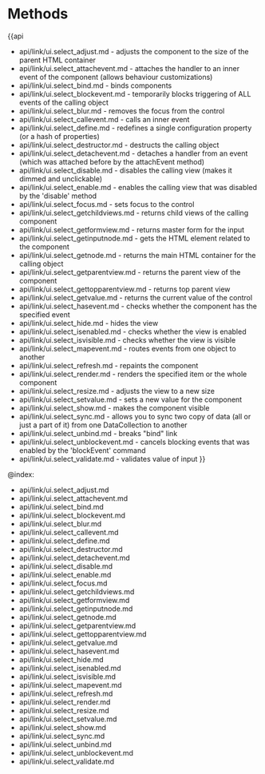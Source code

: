 Methods
=======

{{api
- api/link/ui.select_adjust.md - adjusts the component to the size of the parent HTML container
- api/link/ui.select_attachevent.md - attaches the handler to an inner event of the component (allows behaviour customizations)
- api/link/ui.select_bind.md - binds components
- api/link/ui.select_blockevent.md - temporarily blocks triggering of ALL events of the calling object
- api/link/ui.select_blur.md - removes the focus from the control
- api/link/ui.select_callevent.md - calls an inner event
- api/link/ui.select_define.md - redefines a single configuration property (or a hash of properties)
- api/link/ui.select_destructor.md - destructs the calling object
- api/link/ui.select_detachevent.md - detaches a handler from an event (which was attached before by the attachEvent method)
- api/link/ui.select_disable.md - disables the calling view (makes it dimmed and unclickable)
- api/link/ui.select_enable.md - enables the calling view that was disabled by the 'disable' method
- api/link/ui.select_focus.md - sets focus to the control
- api/link/ui.select_getchildviews.md - returns child views of the calling component
- api/link/ui.select_getformview.md - returns master form for the input
- api/link/ui.select_getinputnode.md - gets the HTML element related to the component
- api/link/ui.select_getnode.md - returns the main HTML container for the calling object
- api/link/ui.select_getparentview.md - returns the parent view of the component
- api/link/ui.select_gettopparentview.md - returns top parent view
- api/link/ui.select_getvalue.md - returns the current value of the control
- api/link/ui.select_hasevent.md - checks whether the component has the specified event
- api/link/ui.select_hide.md - hides the view
- api/link/ui.select_isenabled.md - checks whether the view is enabled
- api/link/ui.select_isvisible.md - checks whether the view is visible
- api/link/ui.select_mapevent.md - routes events from one object to another
- api/link/ui.select_refresh.md - repaints the component
- api/link/ui.select_render.md - renders the specified item or the whole component
- api/link/ui.select_resize.md - adjusts the view to a new size
- api/link/ui.select_setvalue.md - sets a new value for the component
- api/link/ui.select_show.md - makes the component visible
- api/link/ui.select_sync.md - allows you to sync two copy of data (all or just a part of it) from one DataCollection to another
- api/link/ui.select_unbind.md - breaks "bind" link
- api/link/ui.select_unblockevent.md - cancels blocking events that was enabled by the 'blockEvent' command
- api/link/ui.select_validate.md - validates value of input
}}

@index:
- api/link/ui.select_adjust.md
- api/link/ui.select_attachevent.md
- api/link/ui.select_bind.md
- api/link/ui.select_blockevent.md
- api/link/ui.select_blur.md
- api/link/ui.select_callevent.md
- api/link/ui.select_define.md
- api/link/ui.select_destructor.md
- api/link/ui.select_detachevent.md
- api/link/ui.select_disable.md
- api/link/ui.select_enable.md
- api/link/ui.select_focus.md
- api/link/ui.select_getchildviews.md
- api/link/ui.select_getformview.md
- api/link/ui.select_getinputnode.md
- api/link/ui.select_getnode.md
- api/link/ui.select_getparentview.md
- api/link/ui.select_gettopparentview.md
- api/link/ui.select_getvalue.md
- api/link/ui.select_hasevent.md
- api/link/ui.select_hide.md
- api/link/ui.select_isenabled.md
- api/link/ui.select_isvisible.md
- api/link/ui.select_mapevent.md
- api/link/ui.select_refresh.md
- api/link/ui.select_render.md
- api/link/ui.select_resize.md
- api/link/ui.select_setvalue.md
- api/link/ui.select_show.md
- api/link/ui.select_sync.md
- api/link/ui.select_unbind.md
- api/link/ui.select_unblockevent.md
- api/link/ui.select_validate.md


